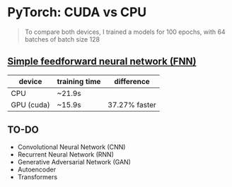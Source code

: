 # PyTorch: CUDA vs CPU

> To compare both devices, I trained a models for 100 epochs, with 64 batches of batch size 128

## [Simple feedforward neural network (FNN)](./FNN.ipynb)

| device     | training time | difference    |
| ---------- | ------------- | ------------- |
| CPU        | ~21.9s        |               |
| GPU (cuda) | ~15.9s        | 37.27% faster |

## TO-DO

- Convolutional Neural Network (CNN)
- Recurrent Neural Network (RNN)
- Generative Adversarial Network (GAN)
- Autoencoder
- Transformers
